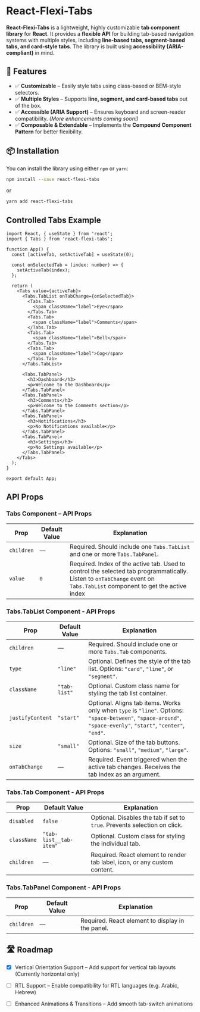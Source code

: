 # React-Flexi-Tabs

**React-Flexi-Tabs** is a lightweight, highly customizable **tab component library** for **React**. It provides a **flexible API** for building tab-based navigation systems with multiple styles, including **line-based tabs, segment-based tabs, and card-style tabs**. The library is built using **accessibility (ARIA-compliant)** in mind.

## 🚀 Features

- ✅ **Customizable** – Easily style tabs using class-based or BEM-style selectors.
- ✅ **Multiple Styles** – Supports **line, segment, and card-based tabs** out of the box.
- ✅ **Accessible (ARIA Support)** – Ensures keyboard and screen-reader compatibility. _(More enhancements coming soon!)_
- ✅ **Composable & Extendable** – Implements the **Compound Component Pattern** for better flexibility.

## 📦 Installation

You can install the library using either `npm` or `yarn`:

```bash
npm install --save react-flexi-tabs
```

or

```bash
yarn add react-flexi-tabs
```

## Controlled Tabs Example

```tsx
import React, { useState } from 'react';
import { Tabs } from 'react-flexi-tabs';

function App() {
  const [activeTab, setActiveTab] = useState(0);

  const onSelectedTab = (index: number) => {
    setActiveTab(index);
  };

  return (
    <Tabs value={activeTab}>
      <Tabs.TabList onTabChange={onSelectedTab}>
        <Tabs.Tab>
          <span className="label">Eye</span>
        </Tabs.Tab>
        <Tabs.Tab>
          <span className="label">Comments</span>
        </Tabs.Tab>
        <Tabs.Tab>
          <span className="label">Bell</span>
        </Tabs.Tab>
        <Tabs.Tab>
          <span className="label">Cog</span>
        </Tabs.Tab>
      </Tabs.TabList>

      <Tabs.TabPanel>
        <h3>Dashboard</h3>
        <p>Welcome to the Dashboard</p>
      </Tabs.TabPanel>
      <Tabs.TabPanel>
        <h3>Comments</h3>
        <p>Welcome to the Comments section</p>
      </Tabs.TabPanel>
      <Tabs.TabPanel>
        <h3>Notifications</h3>
        <p>No Notifications available</p>
      </Tabs.TabPanel>
      <Tabs.TabPanel>
        <h3>Settings</h3>
        <p>No Settings available</p>
      </Tabs.TabPanel>
    </Tabs>
  );
}

export default App;
```

## API Props

### Tabs Component – API Props

| Prop       | Default Value | Explanation                                                                                                                                                             |
| ---------- | ------------- | ----------------------------------------------------------------------------------------------------------------------------------------------------------------------- |
| `children` | —             | Required. Should include one `Tabs.TabList` and one or more `Tabs.TabPanel`.                                                                                            |
| `value`    | `0`           | Required. Index of the active tab. Used to control the selected tab programmatically. Listen to `onTabChange` event on `Tabs.TabList` component to get the active index |

### Tabs.TabList Component - API Props

| Prop             | Default Value | Explanation                                                                                                                                                     |
| ---------------- | ------------- | --------------------------------------------------------------------------------------------------------------------------------------------------------------- |
| `children`       | —             | Required. Should include one or more `Tabs.Tab` components.                                                                                                     |
| `type`           | `"line"`      | Optional. Defines the style of the tab list. Options: `"card"`, `"line"`, or `"segment"`.                                                                       |
| `className`      | `"tab-list"`  | Optional. Custom class name for styling the tab list container.                                                                                                 |
| `justifyContent` | `"start"`     | Optional. Aligns tab items. Works only when `type` is `"line"`. Options: `"space-between"`, `"space-around"`, `"space-evenly"`, `"start"`, `"center"`, `"end"`. |
| `size`           | `"small"`     | Optional. Size of the tab buttons. Options: `"small"`, `"medium"`, `"large"`.                                                                                   |
| `onTabChange`    | —             | Required. Event triggered when the active tab changes. Receives the tab index as an argument.                                                                   |

### Tabs.Tab Component - API Props

| Prop        | Default Value          | Explanation                                                               |
| ----------- | ---------------------- | ------------------------------------------------------------------------- |
| `disabled`  | `false`                | Optional. Disables the tab if set to `true`. Prevents selection on click. |
| `className` | `"tab-list__tab-item"` | Optional. Custom class for styling the individual tab.                    |
| `children`  | —                      | Required. React element to render tab label, icon, or any custom content. |

### Tabs.TabPanel Component - API Props

| Prop       | Default Value | Explanation                                      |
| ---------- | ------------- | ------------------------------------------------ |
| `children` | —             | Required. React element to display in the panel. |

## 🛣️ Roadmap

- [x] Vertical Orientation Support – Add support for vertical tab layouts (Currently horizontal only)

- [ ] RTL Support – Enable compatibility for RTL languages (e.g. Arabic, Hebrew)

- [ ] Enhanced Animations & Transitions – Add smooth tab-switch animations
